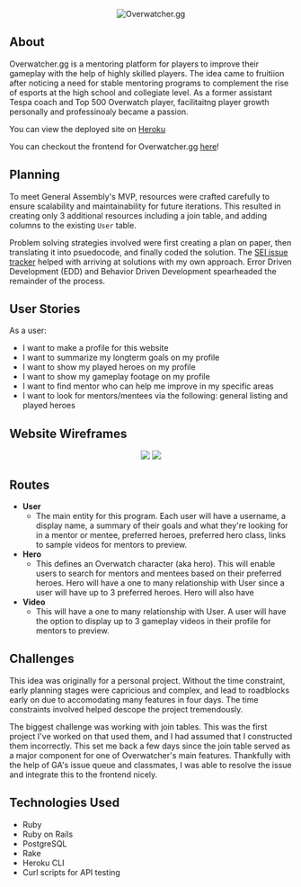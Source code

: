 <p align="center">
<img src="readme_assets/logo.png" alt="Overwatcher.gg" title="Overwatcher.gg">
</p>

## About
Overwatcher.gg is a mentoring platform for players to improve their gameplay with the help of highly skilled players. The idea came to fruitiion after noticing a need for stable mentoring programs to complement the rise of esports at the high school and collegiate level. As a former assistant Tespa coach and Top 500 Overwatch player, facilitaitng player growth personally and professinoaly became a passion.

You can view the deployed site on [Heroku](https://adopt-a-player.herokuapp.com)

You can checkout the frontend for Overwatcher.gg [here](https://github.com/acupoftee/Adopt-A-Player-Client)!

## Planning
To meet General Assembly's MVP, resources were crafted carefully to ensure scalability and maintainability for future iterations. This resulted in creating only 3 additional resources including a join table, and adding columns to the existing `User` table.

Problem solving strategies involved were first creating a plan on paper, then translating it into psuedocode, and finally coded the solution. The [SEI issue tracker](https://git.generalassemb.ly/ga-wdi-boston/game-project/issues) helped with arriving at solutions with my own approach. Error Driven Development (EDD) and Behavior Driven Development spearheaded the remainder of the process.

## User Stories
As a user:

* I want to make a profile for this website
* I want to summarize my longterm goals on my profile
* I want to show my played heroes on my profile
* I want to show my gameplay footage on my profile
* I want to find mentor who can help me improve in my specific areas
* I want to look for mentors/mentees via the following: general listing and played heroes

## Website Wireframes
<p align="center">
<img src="https://raw.git.generalassemb.ly/acupoftee/full-stack-project-practice/response/assets/apa_homepage_wireframe.jpg">
<img src="https://raw.git.generalassemb.ly/acupoftee/full-stack-project-practice/response/assets/apa_users_wireframe.jpg">
</p>

## Routes
- **User**
  - The main entity for this program. Each user will have a username, a display name, a summary of their goals and what they're looking for in a mentor or mentee, preferred heroes, preferred hero class, links to sample videos for mentors to preview.
- **Hero**
  - This defines an Overwatch character (aka hero). This will enable users to search for mentors and mentees based on their preferred heroes. Hero will have a one to many relationship with User since a user will have up to 3 preferred heroes. Hero will also have
- **Video**
  - This will have a one to many relationship with User. A user will have the option to display up to 3 gameplay videos in their profile for mentors to preview.

## Challenges
This idea was originally for a personal project. Without the time constraint, early planning stages were capricious and complex, and lead to roadblocks early on due to accomodating many features in four days. The time constraints involved helped descope the project tremendously.

The biggest challenge was working with join tables. This was the first project I've worked on that used them, and I had assumed that I constructed them incorrectly. This set me back a few days since the join table served as a major component for one of Overwatcher's main features. Thankfully with the help of GA's issue queue and classmates, I was able to resolve the issue and integrate this to the frontend nicely.

## Technologies Used
* Ruby
* Ruby on Rails
* PostgreSQL
* Rake
* Heroku CLI
* Curl scripts for API testing
